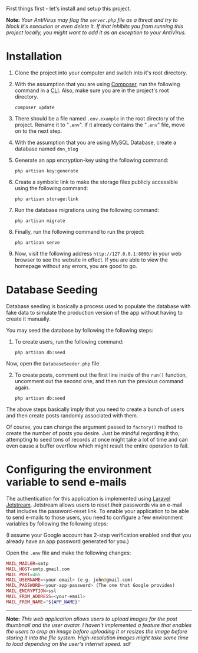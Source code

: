 First things first - let's install and setup this project. 

**Note:** _Your AntiVirus may flag the `server.php` file as a threat and try to block it's execution or even delete it. If that inhibits you from running this  project locally, you might want to add it as an exception to your AntiVirus._

# Installation

1. Clone the project into your computer and switch into it's root directory. 

2. With the assumption that you are using [Composer](https://getcomposer.org/), run the following command in a [CLI](https://en.wikipedia.org/wiki/Command-line_interface). Also, make sure you are in the project's root directory.
   ```
   composer update
   ```     
3. There should be a file named `.env.example` in the root directory of the project. Rename it to "`.env`". If it already contains the "`.env`" file, move on to the next step. 
4. With the assumption that you are using MySQL Database, create a database named `dnn_blog`
5. Generate an app encryption-key using the following command: 
   ```
   php artisan key:generate
   ```
6. Create a symbolic link to make the storage files publicly accessible using the following command: 
   ```
   php artisan storage:link
   ```
7. Run the database migrations using the following command: 
   ```
   php artisan migrate
   ```
8. Finally, run the following command to run the project: 
   ```
   php artisan serve
   ``` 
9. Now, visit the following address `http://127.0.0.1:8000/` in your web browser to see the website in effect. If you are able to view the homepage without any errors, you are good to go.  
    
# Database Seeding

Database seeding is basically a process used to populate the database with fake data to simulate the production version of the app without having to create it manually. 

You may seed the database by following the following steps: 

1. To create users, run the following command: 
   ```
   php artisan db:seed
   ```
Now, open the `DatabaseSeeder.php` file

2. To create posts, comment out the first line inside of the `run()` function, uncomment out the second one, and then run the previous command again. 
   ```
   php artisan db:seed
   ```
The above steps basically imply that you need to create a bunch of users and then create posts randomly associated with them. 

Of course, you can change the argument passed to `factory()` method to create the number of posts you desire. Just be mindful regarding it tho; attempting to seed tons of records at once might take a lot of time and can even cause a buffer overflow which might result the entire operation to fail.

# Configuring the environment variable to send e-mails

The authentication for this application is implemented using [Laravel Jetstream](https://jetstream.laravel.com/2.x/introdu). Jetstream allows users to reset their passwords via an e-mail that includes the password-reset link. To enable your application to be able to send e-mails to those users, you need to configure a few environment variables by following the following steps: 

(I assume your Google account has 2-step verification enabled and that you already have an app password generated for you.)

Open the `.env` file and make the following changes: 
```php
MAIL_MAILER=smtp
MAIL_HOST=smtp.gmail.com
MAIL_PORT=465
MAIL_USERNAME=<your-email> (e.g. john@gmail.com)
MAIL_PASSWORD=<your-app-password> (The one that Google provides)
MAIL_ENCRYPTION=ssl
MAIL_FROM_ADDRESS=<your-email>
MAIL_FROM_NAME="${APP_NAME}"
```
---

**Note:** _This web application allows users to upload images for the post thumbnail and the user avatar. I haven't implemented a feature that enables the users to crop an image before uploading it or resizes the image before storing it into the file system. High-resolution images might take some time to load depending on the user's internet speed._
sdf
